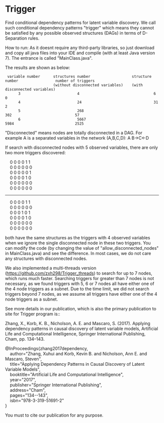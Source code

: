 # Trigger
Find conditional dependency patterns for latent variable discovery.
We call such conditional dependency patterns "trigger" which means they cannot be satisfied by any possible observed 
structures (DAGs) in terms of D-Separation rules. 

How to run:
As it doesnt require any third-party libraries, so just download and copy all java files into your IDE and compile (with
at least Java version 7). The entrance is called "MainClass.java".

The results are shown as below:

     variable number      structures number                   structure number                 number of triggers
                          (without disconnected variables)    (with disconnected variables)                                 
          3                          4                                  6                               0
          4                          24                                 31                              2
          5                          268                                302                             57
          6                          5667                               5984                            2525

"Disconnected" means nodes are totally disconnected in a DAG. For example A is a separated variables in 
the network (A,B,C,D): A B->C<-D


If search with disconnected nodes with 5 observed variables, there are only two more triggers discovered:

   &nbsp; &nbsp; 0 0 0 0 1 1 </br>
   &nbsp; &nbsp; 0 0 0 0 0 0 </br>
   &nbsp; &nbsp; 0 0 0 0 0 1 </br>
   &nbsp; &nbsp; 0 0 0 0 1 0 </br>
   &nbsp; &nbsp; 0 0 0 0 0 0 </br>
   &nbsp; &nbsp; 0 0 0 0 0 0 </br>

***************************************

   &nbsp; &nbsp; 0 0 0 0 1 1 </br>
   &nbsp; &nbsp; 0 0 0 0 0 0 </br>
   &nbsp; &nbsp; 0 0 0 1 0 1 </br>
   &nbsp; &nbsp; 0 0 0 0 1 0 </br>
   &nbsp; &nbsp; 0 0 0 0 0 0 </br>
   &nbsp; &nbsp; 0 0 0 0 0 0 </br>

both have the same structures as the triggers with 4 observed variables when we ignore the single disconnected node in these two triggers. You can modify the code (by changing the value of "allow_disconnected_nodes" in MainClass.java) and see the difference. In most cases, we do not care any structures with disconnected nodes.

We also implemented a multi-threads version (https://github.com/zxh298/Trigger_threads) to search for up to 7 nodes, which runs much faster. Searching triggers for greater than 7 nodes is not necessary, as we found triggers with 5, 6 or 7 nodes all have either one of the 4 node triggers as a subnet. Due to the time limit, we did not search triggers beyond 7 nodes, as we assume all triggers have either one of the 4 node triggers as a subnet.

See more details in our publication, which is also the primary publication to site for Trigger program is::

Zhang, X., Korb, K. B., Nicholson, A. E. and Mascaro, S. (2017). Applying dependency patterns in causal discovery of latent variable models, Artificial Life and Computational Intelligence, Springer International Publishing, Cham, pp. 134–143.

@InProceedings{zhang2017dependency, </br>
   &nbsp; &nbsp; author="Zhang, Xuhui and Korb, Kevin B. and Nicholson, Ann E. and Mascaro, Steven", </br>
   &nbsp; &nbsp; title="Applying Dependency Patterns in Causal Discovery of Latent Variable Models", </br>
   &nbsp; &nbsp; booktitle="Artificial Life and Computational Intelligence", </br>
   &nbsp; &nbsp; year="2017", </br>
   &nbsp; &nbsp; publisher="Springer International Publishing", </br>
   &nbsp; &nbsp; address="Cham", </br>
   &nbsp; &nbsp; pages="134--143", </br>
   &nbsp; &nbsp; isbn="978-3-319-51691-2" </br>
} 

You must to cite our publication for any purpose.



